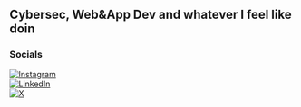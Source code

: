 ## Cybersec, Web&App Dev and whatever I feel like doin

### Socials  

[![Instagram](https://img.shields.io/badge/Instagram-E4405F?style=for-the-badge&logo=instagram&logoColor=white)](https://instagram.com/ashmilkurikkal)  
[![LinkedIn](https://img.shields.io/badge/LinkedIn-0077B5?style=for-the-badge&logo=linkedin&logoColor=white)](https://www.linkedin.com/in/ashmil-kurikkal)  
[![X](https://img.shields.io/badge/X-black.svg?logo=X&logoColor=white)](https://x.com/ashmilkurikkal)
